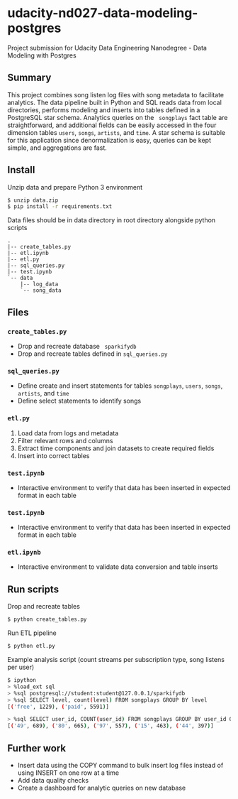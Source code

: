 # udacity-nd027-data-modeling-postgres

Project submission for Udacity Data Engineering Nanodegree - Data Modeling with Postgres

## Summary

This project combines song listen log files with song metadata to facilitate analytics. The data pipeline built in Python and SQL reads data from local directories, performs modeling and inserts into tables defined in a PostgreSQL star schema. Analytics queries on the ` songplays` fact table are straightforward, and additional fields can be easily accessed in the four dimension tables `users`, `songs`, `artists`, and `time`. A star schema is suitable for this application since denormalization is easy, queries can be kept simple, and aggregations are fast.

## Install

Unzip data and prepare Python 3 environment

```bash
$ unzip data.zip
$ pip install -r requirements.txt
```

Data files should be in data directory in root directory alongside python scripts

```
.
|-- create_tables.py
|-- etl.ipynb
|-- etl.py
|-- sql_queries.py
|-- test.ipynb
`-- data
    |-- log_data
    `-- song_data
```

## Files

### `create_tables.py`

* Drop and recreate database ` sparkifydb`
* Drop and recreate tables defined in `sql_queries.py`

### `sql_queries.py`

* Define create and insert statements for tables `songplays`, `users`, `songs`, `artists`, and `time`
* Define select statements to identify songs

### `etl.py`

1. Load data from logs and metadata
2. Filter relevant rows and columns
3. Extract time components and join datasets to create required fields
4. Insert into correct tables

### `test.ipynb`

* Interactive environment to verify that data has been inserted in expected format in each table

### `test.ipynb`

* Interactive environment to verify that data has been inserted in expected format in each table

### `etl.ipynb`

* Interactive environment to validate data conversion and table inserts

## Run scripts

Drop and recreate tables

```bash
$ python create_tables.py
```

Run ETL pipeline

```bash
$ python etl.py
```

Example analysis script (count streams per subscription type, song listens per user)

```bash
$ ipython
> %load_ext sql
> %sql postgresql://student:student@127.0.0.1/sparkifydb
> %sql SELECT level, count(level) FROM songplays GROUP BY level
[('free', 1229), ('paid', 5591)]

> %sql SELECT user_id, COUNT(user_id) FROM songplays GROUP BY user_id ORDER BY COUNT(user_id) DESC LIMIT 5
[('49', 689), ('80', 665), ('97', 557), ('15', 463), ('44', 397)]
```

## Further work

* Insert data using the COPY command to bulk insert log files instead of using INSERT on one row at a time
* Add data quality checks
* Create a dashboard for analytic queries on new database